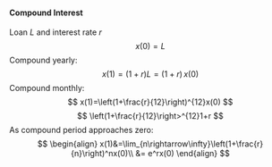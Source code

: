 #### Compound Interest

Loan *L* and interest rate *r*
$$
x(0)=L
$$
Compound yearly:
$$
x(1)=(1+r)L=(1+r)\,x(0)
$$
Compound monthly:
$$
x(1)=\left(1+\frac{r}{12}\right)^{12}x(0)
$$
$$
\left(1+\frac{r}{12}\right>^{12}1+r
$$
As compound period approaches zero:
$$
\begin{align}
x(1)&=\lim_{n\rightarrow\infty}\left(1+\frac{r}{n}\right)^nx(0)\\
&= e^rx(0)
\end{align}
$$